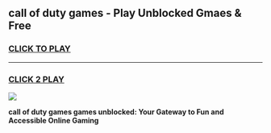 
## call of duty games - Play Unblocked Gmaes & Free
<h3>
<a href="https://news.freeplayer.one?title=call_of_duty_games&ref=16F">CLICK TO PLAY</a></h3>
<hr>

<h3>
<a href="https://news.freeplayer.one?title=call_of_duty_games&ref=16F">CLICK 2 PLAY</a>
  
</h3>

<a href="https://news.freeplayer.one?title=call_of_duty_games&ref=16F/"><img src="https://clearcache.store/games.png"></a>


**call of duty games games unblocked: Your Gateway to Fun and Accessible Online Gaming**
